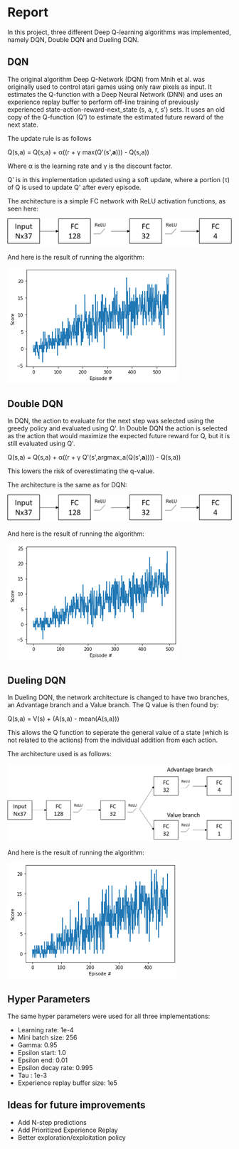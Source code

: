 # Report
In this project, three different Deep Q-learning algorithms was implemented, namely DQN, Double DQN and Dueling DQN.

## DQN
The original algorithm Deep Q-Network (DQN) from Mnih et al. was originally used to control atari games using only raw pixels as input. It estimates the Q-function with a Deep Neural Network (DNN) and uses an experience replay buffer to perform off-line training of previously experienced state-action-reward-next_state (s, a, r, s') sets. It uses an old copy of the Q-function (Q') to estimate the estimated future reward of the next state.

The update rule is as follows

Q(s,a) = Q(s,a) + α((r + γ max(Q'(s',**a**))) - Q(s,a))

Where α is the learning rate and γ is the discount factor.

Q' is in this implementation updated using a soft update, where a portion (τ) of Q is used to update Q' after every episode.

The architecture is a simple FC network with ReLU activation functions, as seen here:

![DQN_architecture](images/dqn_architecture.png)

And here is the result of running the algorithm:

![DQN](images/dqn.png)

## Double DQN
In DQN, the action to evaluate for the next step was selected using the greedy policy and evaluated using Q'. In Double DQN the action is selected as the action that would maximize the expected future reward for Q, but it is still evaluated using Q'.

Q(s,a) = Q(s,a) + α((r + γ Q'(s',argmax_a(Q(s',**a**)))) - Q(s,a))

This lowers the risk of overestimating the q-value.

The architecture is the same as for DQN:

![Double_DQN_architecture](images/double_dqn_architecture.png)

And here is the result of running the algorithm:

![Double DQN](images/double_dqn.png)

## Dueling DQN
In Dueling DQN, the network architecture is changed to have two branches, an Advantage branch and a Value branch. 
The Q value is then found by:

Q(s,a) = V(s) + (A(s,a) - mean(A(s,a)))

This allows the Q function to seperate the general value of a state (which is not related to the actions) from the individual addition from each action.

The architecture used is as follows:

![Dueling_DQN_architecture](images/dueling_dqn_architecture.png)

And here is the result of running the algorithm:

![Dueling DQN](images/dueling_dqn.png)

## Hyper Parameters
The same hyper parameters were used for all three implementations:

* Learning rate: 1e-4
* Mini batch size: 256
* Gamma: 0.95
* Epsilon start: 1.0
* Epsilon end: 0.01
* Epsilon decay rate: 0.995
* Tau : 1e-3
* Experience replay buffer size: 1e5

## Ideas for future improvements
* Add N-step predictions
* Add Prioritized Experience Replay
* Better exploration/exploitation policy
